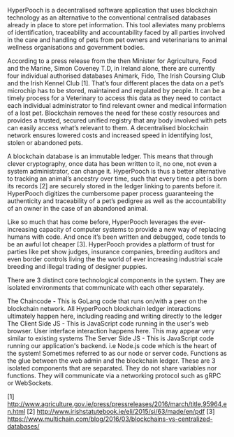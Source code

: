 HyperPooch is a decentralised software application that uses blockchain technology as an alternative to the conventional centralised databases already in place to store pet information. This tool alleviates many problems of identification, traceability and accountability faced by all parties involved in the care and handling of pets from pet owners and veterinarians to animal wellness organisations and government bodies.

According to a press release from the then Minister for Agriculture, Food and the Marine, Simon Coveney T.D, in Ireland alone, there are currently four individual authorised databases Animark, Fido, The Irish Coursing Club and the Irish Kennel Club [1]. That’s four different places the data on a pet’s microchip has to be stored, maintained and regulated by people. It can be a timely process for a Veterinary to access this data as they need to contact each individual administrator to find relevant owner and medical information of a lost pet. Blockchain removes the need for these costly resources and provides a trusted, secured unified registry that any body involved with pets can easily access what’s relevant to them. A decentralised blockchain network ensures lowered costs and increased speed in identifying lost, stolen or abandoned pets.

A blockchain database is an immutable ledger. This means that through clever cryptography, once data has been written to it, no one, not even a system administrator, can change it. HyperPooch is thus a better alternative to tracking an animal’s ancestry over time, such that every time a pet is born its records [2] are securely stored in the ledger linking to parents before it. HyperPooch digitizes the cumbersome paper process guaranteeing the authenticity and traceability of a pet’s pedigree as well as the accountability of an owner in the case of an abandoned animal. 

Like so much that has come before, HyperPooch leverages the ever-increasing capacity of computer systems to provide a new way of replacing humans with code. And once it’s been written and debugged, code tends to be an awful lot cheaper [3]. HyperPooch provides a platform of trust for parties like pet show judges, insurance companies, breeding auditors and even border controls living the the world of ever increasing industrial scale breeding and illegal trading of designer puppies.

There are 3 distinct core technological components in the system. They are isolated environments that communicate with each other separately.

The Chaincode  - This is GoLang code that runs on/with a peer on the blockchain network. All HyperPooch blockchain ledger interactions ultimately happen here, including reading and writing directly to the ledger
The Client Side JS - This is JavaScript code running in the user's web browser. User interface interaction happens here. This may appear very similar to existing systems
The Server Side JS  - This is JavaScript code running our application's backend. i.e Node.js code which is the heart of the system! Sometimes referred to as our node or server code. Functions as the glue between the web admin and the blockchain ledger. 
These are 3 isolated components that are separated. They do not share variables nor functions. They will communicate via a networking protocol such as gRPC or WebSockets.

[1] http://www.agriculture.gov.ie/press/pressreleases/2016/march/title,95964,en.html
[2] http://www.irishstatutebook.ie/eli/2015/si/63/made/en/pdf
[3] https://www.multichain.com/blog/2016/03/blockchains-vs-centralized-databases/
